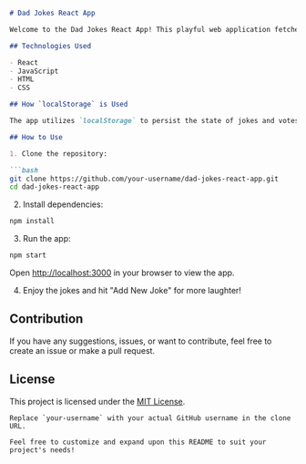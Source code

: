 
```markdown
# Dad Jokes React App

Welcome to the Dad Jokes React App! This playful web application fetches a collection of 10 dad jokes from an API and displays them for a good laugh. You can click on the "Add New Joke" button to fetch 10 new jokes, and your preferences, including upvotes and downvotes for each joke, are saved locally using `localStorage`. This means that even after refreshing the page or reopening the app, your jokes and votes will remain intact.

## Technologies Used

- React
- JavaScript
- HTML
- CSS

## How `localStorage` is Used

The app utilizes `localStorage` to persist the state of jokes and votes, ensuring that even after a re-render, the user's preferences remain unchanged. When a new set of jokes is fetched, the app updates the local storage to reflect the latest state of jokes and votes.

## How to Use

1. Clone the repository:

```bash
git clone https://github.com/your-username/dad-jokes-react-app.git
cd dad-jokes-react-app
```

2. Install dependencies:

```bash
npm install
```

3. Run the app:

```bash
npm start
```

Open [http://localhost:3000](http://localhost:3000) in your browser to view the app.

4. Enjoy the jokes and hit "Add New Joke" for more laughter!

## Contribution

If you have any suggestions, issues, or want to contribute, feel free to create an issue or make a pull request.

## License

This project is licensed under the [MIT License](LICENSE).

```
Replace `your-username` with your actual GitHub username in the clone URL.

Feel free to customize and expand upon this README to suit your project's needs!
